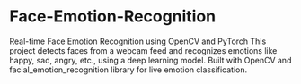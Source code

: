 # Face-Emotion-Recognition
Real-time Face Emotion Recognition using OpenCV and PyTorch This project detects faces from a webcam feed and recognizes emotions like happy, sad, angry, etc., using a deep learning model. Built with OpenCV and facial_emotion_recognition library for live emotion classification.
